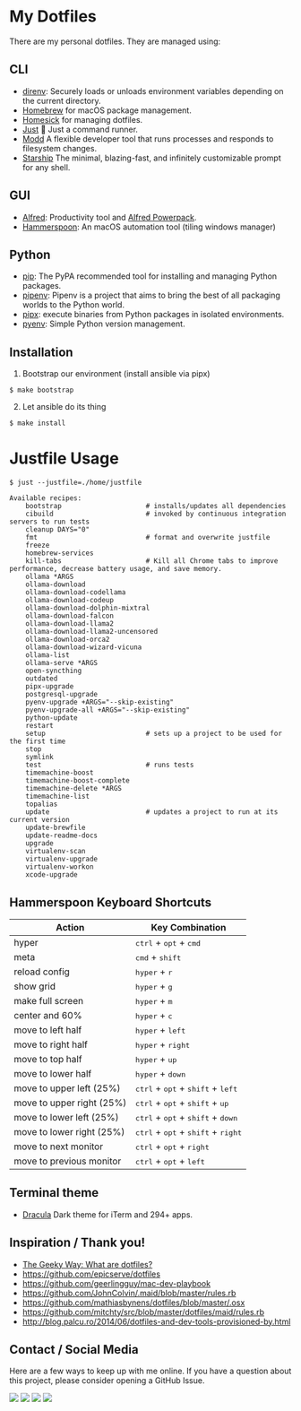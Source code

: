 # My Dotfiles

There are my personal dotfiles. They are managed using:

## CLI

- [direnv][direnv]: Securely loads or unloads environment variables depending on the current directory.
- [Homebrew][homebrew] for macOS package management.
- [Homesick][homesick] for managing dotfiles.
- [Just](https://github.com/casey/just) 🤖 Just a command runner.
- [Modd][modd] A flexible developer tool that runs processes and responds to filesystem changes.
- [Starship][starship] The minimal, blazing-fast, and infinitely customizable prompt for any shell.

## GUI

- [Alfred][alfred]: Productivity tool and [Alfred Powerpack][alfred-powerpack].
- [Hammerspoon][hammerspoon]: An macOS automation tool (tiling windows manager)

## Python

- [pip][pip]: The PyPA recommended tool for installing and managing Python packages.
- [pipenv][pipenv]: Pipenv is a project that aims to bring the best of all packaging worlds to the Python world.
- [pipx][pipx]: execute binaries from Python packages in isolated environments.
- [pyenv][pyenv]: Simple Python version management.

## Installation

1. Bootstrap our environment (install ansible via pipx)

```shell
$ make bootstrap
```

2. Let ansible do its thing

```shell
$ make install
```

# Justfile Usage
<!-- [[[cog
from scripts.run_command import run
run("just --justfile=./home/justfile", with_console=True)
]]] -->

```shell
$ just --justfile=./home/justfile

Available recipes:
    bootstrap                     # installs/updates all dependencies
    cibuild                       # invoked by continuous integration servers to run tests
    cleanup DAYS="0"
    fmt                           # format and overwrite justfile
    freeze
    homebrew-services
    kill-tabs                     # Kill all Chrome tabs to improve performance, decrease battery usage, and save memory.
    ollama *ARGS
    ollama-download
    ollama-download-codellama
    ollama-download-codeup
    ollama-download-dolphin-mixtral
    ollama-download-falcon
    ollama-download-llama2
    ollama-download-llama2-uncensored
    ollama-download-orca2
    ollama-download-wizard-vicuna
    ollama-list
    ollama-serve *ARGS
    open-syncthing
    outdated
    pipx-upgrade
    postgresql-upgrade
    pyenv-upgrade +ARGS="--skip-existing"
    pyenv-upgrade-all +ARGS="--skip-existing"
    python-update
    restart
    setup                         # sets up a project to be used for the first time
    stop
    symlink
    test                          # runs tests
    timemachine-boost
    timemachine-boost-complete
    timemachine-delete *ARGS
    timemachine-list
    topalias
    update                        # updates a project to run at its current version
    update-brewfile
    update-readme-docs
    upgrade
    virtualenv-scan
    virtualenv-upgrade
    virtualenv-workon
    xcode-upgrade
```

<!-- [[[end]]] -->

## Hammerspoon Keyboard Shortcuts

| Action                    | Key Combination                                                        |
| ------------------------- | ---------------------------------------------------------------------- |
| hyper                     | <kbd>ctrl</kbd> + <kbd>opt</kbd> + <kbd>cmd</kbd>                      |
| meta                      | <kbd>cmd</kbd> + <kbd>shift</kbd>                                      |
| reload config             | <kbd>hyper</kbd> + <kbd>r</kbd>                                        |
| show grid                 | <kbd>hyper</kbd> + <kbd>g</kbd>                                        |
| make full screen          | <kbd>hyper</kbd> + <kbd>m</kbd>                                        |
| center and 60%            | <kbd>hyper</kbd> + <kbd>c</kbd>                                        |
| move to left half         | <kbd>hyper</kbd> + <kbd>left</kbd>                                     |
| move to right half        | <kbd>hyper</kbd> + <kbd>right</kbd>                                    |
| move to top half          | <kbd>hyper</kbd> + <kbd>up</kbd>                                       |
| move to lower half        | <kbd>hyper</kbd> + <kbd>down</kbd>                                     |
| move to upper left (25%)  | <kbd>ctrl</kbd> + <kbd>opt</kbd> + <kbd>shift</kbd> + <kbd>left</kbd>  |
| move to upper right (25%) | <kbd>ctrl</kbd> + <kbd>opt</kbd> + <kbd>shift</kbd> + <kbd>up</kbd>    |
| move to lower left (25%)  | <kbd>ctrl</kbd> + <kbd>opt</kbd> + <kbd>shift</kbd> + <kbd>down</kbd>  |
| move to lower right (25%) | <kbd>ctrl</kbd> + <kbd>opt</kbd> + <kbd>shift</kbd> + <kbd>right</kbd> |
| move to next monitor      | <kbd>ctrl</kbd> + <kbd>opt</kbd> + <kbd>right</kbd>                    |
| move to previous monitor  | <kbd>ctrl</kbd> + <kbd>opt</kbd> + <kbd>left</kbd>                     |

## Terminal theme

- [Dracula][dracula] Dark theme for iTerm and 294+ apps.

## Inspiration / Thank you!

- [The Geeky Way: What are dotfiles?](http://www.thegeekyway.com/what-are-dotfiles/)
- https://github.com/epicserve/dotfiles
- https://github.com/geerlingguy/mac-dev-playbook
- https://github.com/JohnColvin/.maid/blob/master/rules.rb
- https://github.com/mathiasbynens/dotfiles/blob/master/.osx
- https://github.com/mitchty/src/blob/master/dotfiles/maid/rules.rb
- http://blog.palcu.ro/2014/06/dotfiles-and-dev-tools-provisioned-by.html

[alfred-powerpack]: https://www.alfredapp.com/powerpack/
[alfred]: https://www.alfredapp.com/
[direnv]: https://direnv.net/
[dracula]: https://draculatheme.com/iterm
[espanso]: https://espanso.org/
[hammerspoon]: http://www.hammerspoon.org/
[homebrew]: http://brew.sh/
[homesick]: https://github.com/technicalpickles/homesick
[modd]: https://github.com/cortesi/modd
[pip]: https://pip.pypa.io/en/latest/
[pipenv]: http://docs.pipenv.org/en/latest/
[pipx]: https://pipxproject.github.io/pipx/
[pyenv]: https://github.com/yyuu/pyenv
[starship]: https://starship.rs/

## Contact / Social Media

Here are a few ways to keep up with me online. If you have a question about this project, please consider opening a GitHub Issue. 

[![](https://jefftriplett.com/assets/images/social/github.png)](https://github.com/jefftriplett)
[![](https://jefftriplett.com/assets/images/social/globe.png)](https://jefftriplett.com/)
[![](https://jefftriplett.com/assets/images/social/twitter.png)](https://twitter.com/webology)
[![](https://jefftriplett.com/assets/images/social/docker.png)](https://hub.docker.com/u/jefftriplett/)
